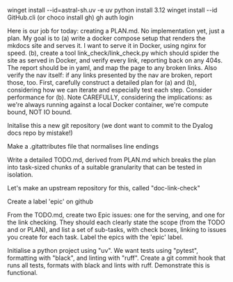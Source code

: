winget install --id=astral-sh.uv -e
uv python install 3.12
winget install --id GitHub.cli (or choco install gh)
gh auth login


Here is our job for today: creating a PLAN.md. No implementation yet, just a plan. My goal is to (a) write a docker compose setup that renders the mkdocs site and serves it. I want to serve it in Docker, using nginx for speed. (b), create a tool link_check/link_check.py which should spider the site as served in Docker, and verify every link, reporting back on any 404s. The report should be in yaml, and map the page to any broken links. Also verify the nav itself: if any links presented by the nav are broken, report those, too. First, carefully construct a detailed plan for (a) and (b), considering how we can iterate and especially test each step. Consider performance for (b). Note CAREFULLY, considering the implications: as we're always running against a local Docker container, we're compute bound, NOT IO bound. 

Initalise this a new git repository (we dont want to commit to the Dyalog docs repo by mistake!)

Make a .gitattributes file that normalises line endings

Write a detailed TODO.md, derived from PLAN.md which breaks the plan into task-sized chunks of a suitable granularity that can be tested in isolation.

Let's make an upstream repository for this, called "doc-link-check"

Create a label 'epic' on github

From the TODO.md, create two Epic issues: one for the serving, and one for the link checking. They should each clearly state the scope (from the TODO and or PLAN), and list a set of sub-tasks, with check boxes, linking to issues you create for each task. Label the epics with the 'epic' label.

Initialise a python project using "uv". We want tests using "pytest", formatting with "black", and linting with "ruff". Create a git commit hook that runs all tests, formats with black and lints with ruff. Demonstrate this is functional.
